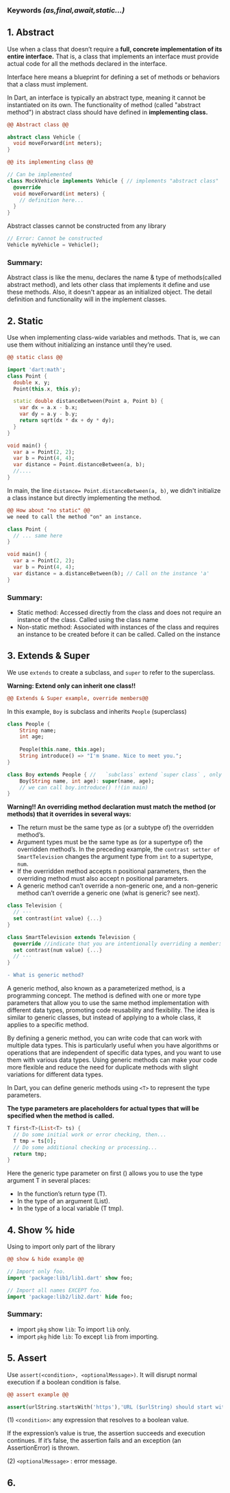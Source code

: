 ### Keywords *(as,final,await,static...)*
## 1. Abstract

Use when a class that doesn’t require a **full, concrete implementation of its entire interface.** That is, a class that implements an interface must provide actual code for all the methods declared in the interface.

  Interface here means a blueprint for defining a set of methods or behaviors that a class must implement.

In Dart, an interface is typically an abstract type, meaning it cannot be instantiated on its own.
The functionality of method (called "abstract method") in abstract class should have defined in **implementing class.**

```diff
@@ Abstract class @@
```
```dart
abstract class Vehicle { 
  void moveForward(int meters);
}
```
```diff
@@ its implementing class @@
```
```dart
// Can be implemented
class MockVehicle implements Vehicle { // implements "abstract class"
  @override
  void moveForward(int meters) {
    // definition here...
  }
}
```


Abstract classes cannot be constructed from any library
```dart
// Error: Cannot be constructed
Vehicle myVehicle = Vehicle();
```
### Summary:

Abstract class is like the menu, declares the name & type of methods(called abstract method), and lets other class that implements it define and use these methods. Also, it doesn't appear as an initialized object. The detail definition and functionality will in the implement classes.

## 2. Static

Use when implementing class-wide variables and methods. That is, we can use them without initializing an instance until they’re used.
```diff
@@ static class @@
```

```dart
import 'dart:math';
class Point {
  double x, y;
  Point(this.x, this.y);

  static double distanceBetween(Point a, Point b) {
    var dx = a.x - b.x;
    var dy = a.y - b.y;
    return sqrt(dx * dx + dy * dy);
  }
}

void main() {
  var a = Point(2, 2);
  var b = Point(4, 4);
  var distance = Point.distanceBetween(a, b); 
  //....
}
```

In main, the line `distance= Point.distanceBetween(a, b)`, we didn't initialize a class instance but directly implementing the method.
```diff
@@ How about "no static" @@
we need to call the method "on" an instance.
```
```dart
class Point {
  // ... same here
}

void main() {
  var a = Point(2, 2);
  var b = Point(4, 4);
  var distance = a.distanceBetween(b); // Call on the instance 'a'
}
```

### Summary:
- Static method:
Accessed directly from the class and does not require an instance of the class. Called using the class name
- Non-static method:
Associated with instances of the class and requires an instance to be created before it can be called. Called on the instance


## 3. Extends & Super
   
We use `extends` to create a subclass, and `super` to refer to the superclass.

**Warning: Extend only can inherit one class!!**
```diff
@@ Extends & Super example, override members@@
```

In this example, `Boy` is subclass and inherits `People` (superclass)  
```dart
class People {
    String name;
    int age;
    
    People(this.name, this.age);
    String introduce() => "I'm $name. Nice to meet you.";
}

class Boy extends People { //   `subclass` extend `super class` , only can inherit one class
    Boy(String name, int age): super(name, age);
    // we can call boy.introduce() !!(in main)
}
```

**Warning!! An overriding method declaration must match the method (or methods) that it overrides in several ways:**
- The return must be the same type as (or a subtype of) the overridden method’s.
- Argument types must be the same type as (or a supertype of) the overridden method’s. In the preceding example, the `contrast setter of SmartTelevision` changes the argument type from `int` to a supertype, `num`.
- If the overridden method accepts n positional parameters, then the overriding method must also accept n positional parameters.
- A generic method can’t override a non-generic one, and a non-generic method can’t override a generic one (what is generic? see next).

```dart
class Television {
  // ···
  set contrast(int value) {...}
}

class SmartTelevision extends Television {
  @override //indicate that you are intentionally overriding a member:
  set contrast(num value) {...}
  // ···
}
```

```diff
- What is generic method?
```

A generic method, also known as a parameterized method, is a programming concept. The method is defined with one or more type parameters that allow you to use the same method implementation with different data types, promoting code reusability and flexibility. The idea is similar to generic classes, but instead of applying to a whole class, it applies to a specific method.

By defining a generic method, you can write code that can work with multiple data types. This is particularly useful when you have algorithms or operations that are independent of specific data types, and you want to use them with various data types. Using generic methods can make your code more flexible and reduce the need for duplicate methods with slight variations for different data types.

In Dart, you can define generic methods using `<T>` to represent the type parameters. 

**The type parameters are placeholders for actual types that will be specified when the method is called.**

```dart
T first<T>(List<T> ts) {
  // Do some initial work or error checking, then...
  T tmp = ts[0];
  // Do some additional checking or processing...
  return tmp;
}
```

Here the generic type parameter on first (<T>) allows you to use the type argument T in several places:
- In the function’s return type (T).
- In the type of an argument (List<T>).
- In the type of a local variable (T tmp).

## 4. Show % hide

Using to import only part of the library
```diff
@@ show & hide example @@
```
```dart
// Import only foo.
import 'package:lib1/lib1.dart' show foo;

// Import all names EXCEPT foo.
import 'package:lib2/lib2.dart' hide foo;
```
### Summary:
- import `pkg` show `lib`: To import `lib` only.
- import `pkg` hide `lib`: To except `lib` from importing.

## 5. Assert
Use `assert(<condition>, <optionalMessage>)`. It will disrupt normal execution if a boolean condition is false.
```diff
@@ assert example @@
```
```dart
assert(urlString.startsWith('https'),'URL ($urlString) should start with "https".');
```

(1) `<condition>`: any expression that resolves to a boolean value.

If the expression’s value is true, the assertion succeeds and execution continues. If it’s false, the assertion fails and an exception (an AssertionError) is thrown.

(2) `<optionalMessage>` : error message.

   
## 6.  

